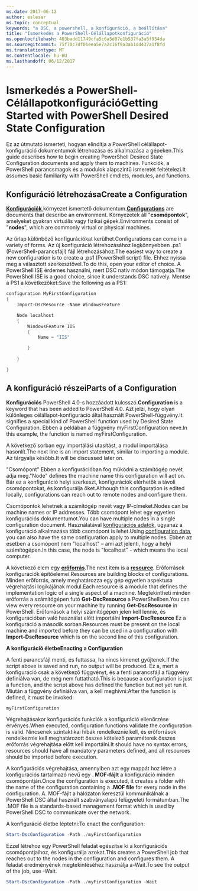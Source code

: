 ```yaml
---
ms.date: 2017-06-12
author: eslesar
ms.topic: conceptual
keywords: "a DSC, a powershell, a konfiguráció, a beállítása"
title: "Ismerkedés a PowerShell-Célállapotkonfiguráció"
ms.openlocfilehash: 403badd11749cfa5c6a5d07e1b537fa3a5f954da
ms.sourcegitcommit: 75f70c7df01eea5e7a2c16f9a3ab1dd437a1f8fd
ms.translationtype: MT
ms.contentlocale: hu-HU
ms.lasthandoff: 06/12/2017
---
```

# <a name="getting-started-with-powershell-desired-state-configuration"></a><span data-ttu-id="54381-103">Ismerkedés a PowerShell-Célállapotkonfiguráció</span><span class="sxs-lookup"><span data-stu-id="54381-103">Getting Started with PowerShell Desired State Configuration</span></span> #

<span data-ttu-id="54381-104">Ez az útmutató ismerteti, hogyan elindítja a PowerShell célállapot-konfiguráció dokumentumok létrehozása és alkalmazása a gépeken.</span><span class="sxs-lookup"><span data-stu-id="54381-104">This guide describes how to begin creating PowerShell Desired State Configuration documents and apply them to machines.</span></span> <span data-ttu-id="54381-105">Funkciók, a PowerShell parancsmagok és a modulok alapszintű ismeretét feltételezi.</span><span class="sxs-lookup"><span data-stu-id="54381-105">It assumes basic familiarity with PowerShell cmdlets, modules, and functions.</span></span> 


## <a name="create-a-configuration"></a><span data-ttu-id="54381-106">Konfiguráció létrehozása</span><span class="sxs-lookup"><span data-stu-id="54381-106">Create a Configuration</span></span> ##

<span data-ttu-id="54381-107">[**Konfigurációk** ](https://msdn.microsoft.com/en-us/powershell/dsc/configurations) környezet ismertető dokumentum.</span><span class="sxs-lookup"><span data-stu-id="54381-107">[**Configurations**](https://msdn.microsoft.com/en-us/powershell/dsc/configurations) are documents that describe an environment.</span></span> <span data-ttu-id="54381-108">Környezetek áll "**csomópontok**", amelyeket gyakran virtuális vagy fizikai gépek.</span><span class="sxs-lookup"><span data-stu-id="54381-108">Environments consist of "**nodes**", which are commonly virtual or physical machines.</span></span> 

<span data-ttu-id="54381-109">Az űrlap különböző konfigurációkat kerülhet.</span><span class="sxs-lookup"><span data-stu-id="54381-109">Configurations can come in a variety of forms.</span></span> <span data-ttu-id="54381-110">Az új konfiguráció létrehozásához legkönnyebben .ps1 (PowerShell-parancsfájl) fájl létrehozásához.</span><span class="sxs-lookup"><span data-stu-id="54381-110">The easiest way to create a new configuration is to create a .ps1 (PowerShell script) file.</span></span> <span data-ttu-id="54381-111">Ehhez nyissa meg a választott szerkesztővel.</span><span class="sxs-lookup"><span data-stu-id="54381-111">To do this, open your editor of choice.</span></span> <span data-ttu-id="54381-112">A PowerShell ISE érdemes használni, mert DSC natív módon támogatja.</span><span class="sxs-lookup"><span data-stu-id="54381-112">The PowerShell ISE is a good choice, since it understands DSC natively.</span></span> <span data-ttu-id="54381-113">Mentse a PS1 a következőket:</span><span class="sxs-lookup"><span data-stu-id="54381-113">Save the following as a PS1:</span></span>

```powershell
configuration MyFirstConfiguration
{
    Import-DscResource -Name WindowsFeature

    Node localhost
    {
        WindowsFeature IIS
        {
            Name = "IIS"

        }
        
    }

}
```
## <a name="parts-of-a-configuration"></a><span data-ttu-id="54381-114">A konfiguráció részei</span><span class="sxs-lookup"><span data-stu-id="54381-114">Parts of a Configuration</span></span> ##
<span data-ttu-id="54381-115">**Konfigurációs** PowerShell 4.0-s hozzáadott kulcsszó.</span><span class="sxs-lookup"><span data-stu-id="54381-115">**Configuration** is a keyword that has been added to PowerShell 4.0.</span></span> <span data-ttu-id="54381-116">Azt jelzi, hogy olyan különleges célállapot-konfiguráció által használt PowerShell-függvény.</span><span class="sxs-lookup"><span data-stu-id="54381-116">It signifies a special kind of PowerShell function used by Desired State Configuration.</span></span> <span data-ttu-id="54381-117">Ebben a példában a függvény myFirstConfiguration neve.</span><span class="sxs-lookup"><span data-stu-id="54381-117">In this example, the function is named myFirstConfiguration.</span></span> 

<span data-ttu-id="54381-118">A következő sorban egy importálási utasítást, a modul importálása hasonlít.</span><span class="sxs-lookup"><span data-stu-id="54381-118">The next line is an import statement, similar to importing a module.</span></span> <span data-ttu-id="54381-119">Az tárgyalja később.</span><span class="sxs-lookup"><span data-stu-id="54381-119">It will be discussed later on.</span></span>

<span data-ttu-id="54381-120">"Csomópont" Ebben a konfigurációban fog működni a számítógép nevét adja meg.</span><span class="sxs-lookup"><span data-stu-id="54381-120">"Node" defines the machine name this configuration will act on.</span></span> <span data-ttu-id="54381-121">Bár ez a konfiguráció helyi szerkeszt, konfigurációk elérhetők a távoli csomópontokat, és konfigurálja őket.</span><span class="sxs-lookup"><span data-stu-id="54381-121">Although this configuration is edited locally, configurations can reach out to remote nodes and configure them.</span></span> 

<span data-ttu-id="54381-122">Csomópontok lehetnek a számítógép nevét vagy IP-címeket.</span><span class="sxs-lookup"><span data-stu-id="54381-122">Nodes can be machine names or IP addresses.</span></span> <span data-ttu-id="54381-123">Több csomópont lehet egy egyetlen konfigurációs dokumentumot.</span><span class="sxs-lookup"><span data-stu-id="54381-123">You can have multiple nodes in a single configuration document.</span></span> <span data-ttu-id="54381-124">Használatával [konfigurációs adatok](https://msdn.microsoft.com/en-us/powershell/dsc/configdata), ugyanaz a konfiguráció alkalmazása több csomópont is lehet.</span><span class="sxs-lookup"><span data-stu-id="54381-124">Using [configuration data](https://msdn.microsoft.com/en-us/powershell/dsc/configdata), you can also have the same configuration apply to multiple nodes.</span></span> <span data-ttu-id="54381-125">Ebben az esetben a csomópont nem "localhost" – ami azt jelenti, hogy a helyi számítógépen.</span><span class="sxs-lookup"><span data-stu-id="54381-125">In this case, the node is "localhost" - which means the local computer.</span></span> 

<span data-ttu-id="54381-126">A következő elem egy [ **erőforrás**](https://msdn.microsoft.com/en-us/powershell/dsc/resources).</span><span class="sxs-lookup"><span data-stu-id="54381-126">The next item is a [**resource**](https://msdn.microsoft.com/en-us/powershell/dsc/resources).</span></span> <span data-ttu-id="54381-127">Erőforrások konfigurációk építőelemei.</span><span class="sxs-lookup"><span data-stu-id="54381-127">Resources are building blocks of configurations.</span></span> <span data-ttu-id="54381-128">Minden erőforrás, amely meghatározza egy gép egyetlen aspektusa végrehajtási logikájának modul.</span><span class="sxs-lookup"><span data-stu-id="54381-128">Each resource is a module that defines the implementation logic of a single aspect of a machine.</span></span> <span data-ttu-id="54381-129">Megtekintheti minden erőforrás a számítógépen futó **Get-DscResource** a PowerShellben.</span><span class="sxs-lookup"><span data-stu-id="54381-129">You can view every resource on your machine by running **Get-DscResource** in PowerShell.</span></span> <span data-ttu-id="54381-130">Erőforrások a helyi számítógépen jelen kell lennie, és konfigurációban való használat előtt importálni **Import-DscResource** Ez a konfiguráció a második sorban.</span><span class="sxs-lookup"><span data-stu-id="54381-130">Resources must be present on the local machine and imported before they can be used in a configuration with **Import-DscResource** which is on the second line of this configuration.</span></span> 

<span data-ttu-id="54381-131">**A konfiguráció életbe**</span><span class="sxs-lookup"><span data-stu-id="54381-131">**Enacting a Configuration**</span></span>

<span data-ttu-id="54381-132">A fenti parancsfájl menti, és futtassa, ha nincs kimenet gyűjtenek.</span><span class="sxs-lookup"><span data-stu-id="54381-132">If the script above is saved and run, no output will be produced.</span></span> <span data-ttu-id="54381-133">Ez a, mert a konfiguráció csak a következő függvényt, és a fenti parancsfájl a függvény definiálva van, de még nem futtatható.</span><span class="sxs-lookup"><span data-stu-id="54381-133">This is because a configuration is just a function, and the script above has defined the function but not yet run it.</span></span> <span data-ttu-id="54381-134">Miután a függvény definiálva van, a kell meghívni:</span><span class="sxs-lookup"><span data-stu-id="54381-134">After the function is defined, it must be invoked:</span></span>
```powershell
myFirstConfiguration
```

<span data-ttu-id="54381-135">Végrehajtásakor konfigurációs funkciók a konfiguráció ellenőrzése érvényes.</span><span class="sxs-lookup"><span data-stu-id="54381-135">When executed, configuration functions validate the configuration is valid.</span></span> <span data-ttu-id="54381-136">Nincsenek szintaktikai hibák rendelkeznie kell, és erőforrások rendelkeznie kell meghatározott összes kötelező paraméterek összes erőforrás végrehajtása előtt kell importálni.</span><span class="sxs-lookup"><span data-stu-id="54381-136">It should have no syntax errors, resources should have all mandatory parameters defined, and all resources should be imported before execution.</span></span>

<span data-ttu-id="54381-137">A konfigurációs végrehajtása, amennyiben azt egy mappát hoz létre a konfigurációs tartalmazó nevű egy **. MOF-fájlt** a konfiguráció minden csomópontján.</span><span class="sxs-lookup"><span data-stu-id="54381-137">Once the configuration is executed, it creates a folder with the name of the configuration containing a **.MOF file** for every node in the configuration.</span></span> <span data-ttu-id="54381-138">A. MOF-fájlt a hálózaton keresztül kommunikálnak a PowerShell DSC által használt szabványalapú felügyeleti formátumban.</span><span class="sxs-lookup"><span data-stu-id="54381-138">The .MOF file is a standards-based management format which is used by PowerShell DSC to communicate over the network.</span></span>

<span data-ttu-id="54381-139">A konfiguráció életbe léptetni:</span><span class="sxs-lookup"><span data-stu-id="54381-139">To enact the configuration:</span></span>
```powershell
Start-DscConfiguration -Path ./myFirstConfiguration
```
<span data-ttu-id="54381-140">Ezzel létrehoz egy PowerShell feladat egészítse ki a konfigurációs csomópontjaihoz, és konfigurálja azokat.</span><span class="sxs-lookup"><span data-stu-id="54381-140">This creates a PowerShell job that reaches out to the nodes in the configuration and configures them.</span></span> <span data-ttu-id="54381-141">A feladat eredményének megtekintéséhez használja a-Wait.</span><span class="sxs-lookup"><span data-stu-id="54381-141">To see the output of the job, use -Wait.</span></span> 
```powershell
Start-DscConfiguration -Path ./myFirstConfiguration -Wait
```

